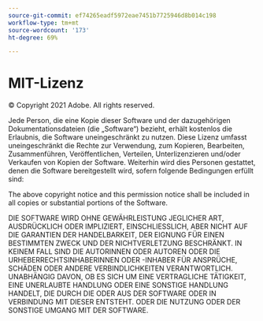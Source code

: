 ```yaml
---
source-git-commit: ef74265eadf5972eae7451b7725946d8b014c198
workflow-type: tm+mt
source-wordcount: '173'
ht-degree: 69%

---
```

# MIT-Lizenz

© Copyright 2021 Adobe. All rights reserved.

Jede Person, die eine Kopie dieser Software und der dazugehörigen Dokumentationsdateien (die „Software“) bezieht, erhält kostenlos die Erlaubnis, die Software uneingeschränkt zu nutzen. Diese Lizenz umfasst uneingeschränkt die Rechte zur Verwendung, zum Kopieren, Bearbeiten, Zusammenführen, Veröffentlichen, Verteilen, Unterlizenzieren und/oder Verkaufen von Kopien der Software. Weiterhin wird dies Personen gestattet, denen die Software bereitgestellt wird, sofern folgende Bedingungen erfüllt sind:

The above copyright notice and this permission notice shall be included in all
copies or substantial portions of the Software.

DIE SOFTWARE WIRD OHNE GEWÄHRLEISTUNG JEGLICHER ART, AUSDRÜCKLICH ODER IMPLIZIERT, EINSCHLIESSLICH, ABER NICHT AUF DIE GARANTIEN DER HANDELBARKEIT, DER EIGNUNG FÜR EINEN BESTIMMTEN ZWECK UND DER NICHTVERLETZUNG BESCHRÄNKT. IN KEINEM FALL SIND DIE AUTORINNEN ODER AUTOREN ODER DIE URHEBERRECHTSINHABERINNEN ODER -INHABER FÜR ANSPRÜCHE, SCHÄDEN ODER ANDERE VERBINDLICHKEITEN VERANTWORTLICH. UNABHÄNGIG DAVON, OB ES SICH UM EINE VERTRAGLICHE TÄTIGKEIT, EINE UNERLAUBTE HANDLUNG ODER EINE SONSTIGE HANDLUNG HANDELT, DIE DURCH DIE ODER AUS DER SOFTWARE ODER IN VERBINDUNG MIT DIESER ENTSTEHT. ODER DIE NUTZUNG ODER DER SONSTIGE UMGANG MIT DER SOFTWARE.
